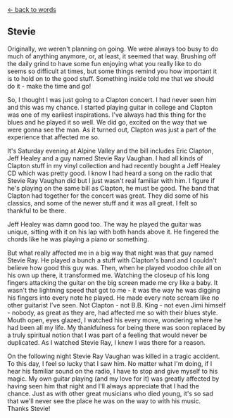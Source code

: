 <script>document.title="𝗯𝘂𝗹𝗹𝘁𝗼𝘄𝗻.𝟮𝟬𝟮𝟮 | stevie"</script>
<div class="goback">
<a href="/words/">&larr; back to words</a>
</div>
<h2>Stevie</h2>

<p style="padding-right:18px;">
	Originally, we weren't planning on going. We were always too busy to do much of anything anymore, or, at least, it seemed that way. Brushing off the daily grind to have some fun enjoying what you really like to do seems so difficult at times, but some things remind you how important it is to hold on to the good stuff. Something inside told me that we should do it - make the time and go!
</p>  

<p style="padding-right:18px;">
	So, I thought I was just going to a Clapton concert.  I had never seen him and this was my chance.  I started playing guitar in college and Clapton was one of my earliest inspirations. I've always had this thing for the blues and he played it so well. We did go, excited on the way that we were gonna see the man. As it turned out, Clapton was just a part of the experience that affected me so.  
</p>  

<p style="padding-right:18px;">
	It's Saturday evening at Alpine Valley and the bill includes Eric Clapton, Jeff Healey and a guy named Stevie Ray Vaughan.  I had all kinds of Clapton stuff in my vinyl collection and had recently bought a Jeff Healey CD which was pretty good.  I know I had heard a song on the radio that Stevie Ray Vaughan did but I just wasn't real familiar with him. I figure if he's playing on the same bill as Clapton, he must be good. The band that Clapton had together for the concert was great.  They did some of his classics, and some of the newer stuff and it was all great.  I felt so thankful to be there.  
</p>  

<p style="padding-right:18px;">
	Jeff Healey was damn good too.  The way he played the guitar was unique, sitting with it on his lap with both hands above it.  He fingered the chords like he was playing a piano or something. <p>But what really affected me in a big way that night was that guy named Stevie Ray.  He played a bunch a stuff with Clapton's band and I couldn't believe how good this guy was. Then, when he played voodoo chile all on his own up there, it transformed me.  Watching the closeup of his long fingers attacking the guitar on the big screen made me cry like a baby.  It wasn't the lightning speed that got to me - it was the way he was digging his fingers into every note he played.  He made every note scream like no other guitarist I've seen.  Not Clapton - not B.B. King - not even Jimi himself - nobody, as great as they are, had affected me so with their blues style.  Mouth open, eyes glazed, I watched his every move, wondering where he had been all my life.  My thankfulness for being there was soon replaced by a truly spiritual notion that I was part of a feeling that would never be duplicated.  As I watched Stevie Ray, I knew I was there for a reason.  
</p>  

<p style="padding-right:18px;">
	On the following night Stevie Ray Vaughan was killed in a tragic accident.  To this day, I feel so lucky that I saw him.  No matter what I'm doing, if I hear his familiar sound on the radio, I have to stop and give myself to his magic.  My own guitar playing (and my love for it) was greatly affected by having seen him that night and I'll always appreciate that I had the chance. Just as with other great musicians who died young, it's so sad that we'll never see the place he was on the way to with his music.  Thanks Stevie!  
</p>  



